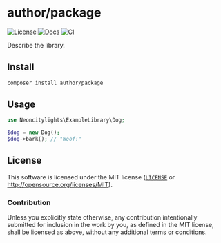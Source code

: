 # author/package
[![License][license-badge]][license-url]
[![Docs][docs-badge]][docs-url]
[![CI][ci-badge]][ci-url]

[license-badge]: https://img.shields.io/badge/License-MIT-blue.svg?style=flat-square
[license-url]: #license
[docs-badge]: https://img.shields.io/github/deployments/neoncitylights/php-template/github-pages?label=docs&style=flat-square
[docs-url]: https://neoncitylights.github.io/php/
[ci-badge]: https://img.shields.io/github/actions/workflow/status/neoncitylights/php/.github/workflows/php.yml?style=flat-square
[ci-url]: https://github.com/neoncitylights/php/actions/workflows/php.yml

Describe the library.

## Install
```sh
composer install author/package
```

## Usage
```php
use Neoncitylights\ExampleLibrary\Dog;

$dog = new Dog();
$dog->bark(); // "Woof!"
```

## License
This software is licensed under the MIT license ([`LICENSE`](./LICENSE) or <http://opensource.org/licenses/MIT>).

### Contribution
Unless you explicitly state otherwise, any contribution intentionally submitted for inclusion in the work by you, as defined in the MIT license, shall be licensed as above, without any additional terms or conditions.
